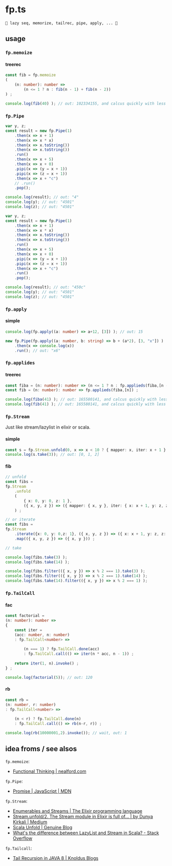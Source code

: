# fp.ts

~~~
🦪 lazy seq, memorize, tailrec, pipe, apply, ... 👾
~~~



## usage

### `fp.memoize`

#### treerec

~~~ ts
const fib = fp.memoize
(
    (n: number): number => 
        (n <= 1 ? n : fib(n - 1) + fib(n - 2)) 
) ;

console.log(fib(40) ); // out: 102334155, and calcus quickly with less memory.
~~~

### `fp.Pipe`

~~~ ts
var y, z;
const result = new fp.Pipe(1)
    .then(x => x + 1)
    .then(x => x * x)
    .then(x => x.toString())
    .then(x => x.toString())
    .run()
    .then(x => x + 5)
    .then(x => x + 0)
    .pipi(x => (y = x + 1))
    .pipi(x => (z = x + 1))
    .then(x => x + "c")
    // .run()
    .pop();

console.log(result); // out: "4"
console.log(y); // out: "4501"
console.log(z); // out: "4501"
~~~

~~~ ts
var y, z;
const result = new fp.Pipe(1)
    .then(x => x + 1)
    .then(x => x * x)
    .then(x => x.toString())
    .then(x => x.toString())
    .run()
    .then(x => x + 5)
    .then(x => x + 0)
    .pipi(x => (y = x + 1))
    .pipi(x => (z = x + 1))
    .then(x => x + "c")
    .run()
    .pop();

console.log(result); // out: "450c"
console.log(y); // out: "4501"
console.log(z); // out: "4501"
~~~

### `fp.apply`

#### simple

~~~ ts
console.log(fp.apply((a: number) => a+12, [3]) ); // out: 15

new fp.Pipe(fp.apply((a: number, b: string) => b + (a*2), [3, "x"]) )
    .then(x => console.log(x))
    .run(); // out: "x6"
~~~

### `fp.applides`

#### treerec

~~~ ts
const fiba = (n: number): number => (n <= 1 ? n : fp.applieds(fiba,[n - 1]) + fp.applieds(fiba,[n - 2]) ) ;
const fib = (n: number): number => fp.applieds(fiba,[n]) ;

console.log(fiba(41) ); // out: 165580141, and calcus quickly with less memory.
console.log(fib(41) ); // out: 165580141, and calcus quickly with less memory.
~~~

### `fp.Stream`

Just like stream/lazylist in elixir or scala.

#### simple

~~~ ts
const s = fp.Stream.unfold(0, x => x < 10 ? { mapper: x, iter: x + 1 } : undefined ) ;
console.log(s.take(3)); // out: [0, 1, 2]
~~~

#### fib

~~~ ts
// unfold
const fibs = 
fp.Stream
    .unfold
    (
        { x: 0, y: 0, z: 1 },
        ({ x, y, z }) => ({ mapper: { x, y }, iter: { x: x + 1, y: z, z: y + z } })
    ) ;

// or iterate
const fibs = 
fp.Stream
    .iterate({x: 0, y: 0,z: 1}, ({ x, y, z }) => ({ x: x + 1, y: z, z: y + z }))
    .map(({ x, y, z }) => ({ x, y })) ;

// take

console.log(fibs.take(3) );
console.log(fibs.take(14) );

console.log(fibs.filter(({ x, y }) => x % 2 === 1).take(3) );
console.log(fibs.filter(({ x, y }) => x % 2 === 1).take(14) );
console.log(fibs.take(14).filter(({ x, y }) => x % 2 === 1) );
~~~

### `fp.TailCall`

#### fac

~~~ ts
const factorial = 
(n: number): number =>
{
    const iter = 
    (acc: number, n: number)
    : fp.TailCall<number> =>
        
        (n === 1) ? fp.TailCall.done(acc) 
        : fp.TailCall.call(() => iter(n * acc, n - 1)) ;
    
    return iter(1, n).invoke() ;
} ;

console.log(factorial(5)); // out: 120
~~~

#### rb

[ref]: https://segmentfault.com/a/1190000040173495

~~~ ts
const rb = 
(n: number, r: number)
: fp.TailCall<number> =>
    
    (n < r) ? fp.TailCall.done(n) 
    : fp.TailCall.call(() => rb(n-r, r)) ;

console.log(rb(10000001,2).invoke()); // wait, out: 1
~~~


## idea froms / see alsos

`fp.memoize`: 
- [Functional Thinking | nealford.com](https://nealford.com/books/functionalthinking.html)

`fp.Pipe`: 
- [Promise | JavaScript | MDN](https://developer.mozilla.org//docs/Web/JavaScript/Reference/Global_Objects/Promise)

`fp.Stream`: 
- [Enumerables and Streams | The Elixir programming language](https://elixir-lang.org/getting-started/enumerables-and-streams.html)
- [Stream.unfold/2. The Stream module in Elixir is full of… | by Dunya Kirkali | Medium](https://haagwee.medium.com/stream-unfold-2-5c22e5cf1a3d)
- [Scala Unfold | Genuine Blog](https://blog.genuine.com/2020/07/scala-unfold/)
- [What's the difference between LazyList and Stream in Scala? - Stack Overflow](https://stackoverflow.com/questions/60128207/whats-the-difference-between-lazylist-and-stream-in-scala)

`fp.Tailcall`: 
- [Tail Recursion in JAVA 8 | Knoldus Blogs](https://blog.knoldus.com/tail-recursion-in-java-8/)


